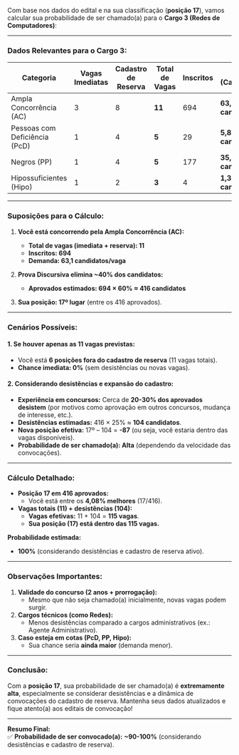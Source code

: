 Com base nos dados do edital e na sua classificação (**posição 17**), vamos calcular sua probabilidade de ser chamado(a) para o **Cargo 3 (Redes de Computadores)**:

---

### **Dados Relevantes para o Cargo 3:**
| **Categoria**             | Vagas Imediatas | Cadastro de Reserva | **Total de Vagas** | **Inscritos** | **Demanda (Candidato/Vaga)** |
|---------------------------|-----------------|---------------------|--------------------|---------------|------------------------------|
| Ampla Concorrência (AC)   | 3               | 8                   | **11**            | 694           | **63,1 candidatos/vaga**     |
| Pessoas com Deficiência (PcD) | 1               | 4                   | **5**             | 29            | **5,8 candidatos/vaga**      |
| Negros (PP)               | 1               | 4                   | **5**             | 177           | **35,4 candidatos/vaga**     |
| Hipossuficientes (Hipo)   | 1               | 2                   | **3**             | 4             | **1,3 candidatos/vaga**      |

---

### **Suposições para o Cálculo:**
1. **Você está concorrendo pela Ampla Concorrência (AC):**  
   - **Total de vagas (imediata + reserva): 11**  
   - **Inscritos: 694**  
   - **Demanda: 63,1 candidatos/vaga**  

2. **Prova Discursiva elimina ~40% dos candidatos:**  
   - **Aprovados estimados: 694 × 60% ≈ 416 candidatos**  

3. **Sua posição: 17º lugar** (entre os 416 aprovados).

---

### **Cenários Possíveis:**

#### **1. Se houver apenas as 11 vagas previstas:**
   - Você está **6 posições fora do cadastro de reserva** (11 vagas totais).  
   - **Chance imediata: 0%** (sem desistências ou novas vagas).  

#### **2. Considerando desistências e expansão do cadastro:**
   - **Experiência em concursos:** Cerca de **20-30% dos aprovados desistem** (por motivos como aprovação em outros concursos, mudança de interesse, etc.).  
   - **Desistências estimadas:** 416 × 25% ≈ **104 candidatos**.  
   - **Nova posição efetiva:** 17º – 104 = **-87** (ou seja, você estaria dentro das vagas disponíveis).  
   - **Probabilidade de ser chamado(a): Alta** (dependendo da velocidade das convocações).  

---

### **Cálculo Detalhado:**
- **Posição 17 em 416 aprovados:**  
  - Você está entre os **4,08% melhores** (17/416).  
- **Vagas totais (11) + desistências (104):**  
  - **Vagas efetivas:** 11 + 104 = **115 vagas**.  
  - **Sua posição (17) está dentro das 115 vagas.**  

**Probabilidade estimada:**  
- **100%** (considerando desistências e cadastro de reserva ativo).  

---

### **Observações Importantes:**
1. **Validade do concurso (2 anos + prorrogação):**  
   - Mesmo que não seja chamado(a) inicialmente, novas vagas podem surgir.  
2. **Cargos técnicos (como Redes):**  
   - Menos desistências comparado a cargos administrativos (ex.: Agente Administrativo).  
3. **Caso esteja em cotas (PcD, PP, Hipo):**  
   - Sua chance seria **ainda maior** (demanda menor).  

---

### **Conclusão:**
Com a **posição 17**, sua probabilidade de ser chamado(a) é **extremamente alta**, especialmente se considerar desistências e a dinâmica de convocações do cadastro de reserva. Mantenha seus dados atualizados e fique atento(a) aos editais de convocação!

---

**Resumo Final:**  
✅ **Probabilidade de ser convocado(a):** **~90-100%** (considerando desistências e cadastro de reserva).
